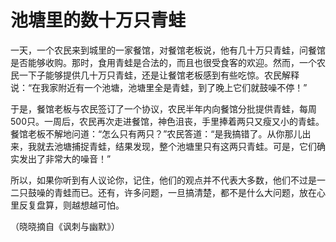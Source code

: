 # 池塘里的数十万只青蛙

一天，一个农民来到城里的一家餐馆，对餐馆老板说，他有几十万只青蛙，问餐馆是否能够收购。那时，食用青蛙是合法的，而且也很受食客的欢迎。然而，一个农民一下子能够提供几十万只青蛙，还是让餐馆老板感到有些吃惊。农民解释说：“在我家附近有一个池塘，池塘里全是青蛙，到了晚上它们就鼓噪不停！” 

于是，餐馆老板与农民签订了一个协议，农民半年内向餐馆分批提供青蛙，每周500只。一周后，农民再次走进餐馆，神色沮丧，手里捧着两只又瘦又小的青蛙。餐馆老板不解地问道：“怎么只有两只？”农民答道：“是我搞错了。从你那儿出来，我就去池塘捕捉青蛙，结果发现，整个池塘里只有这两只青蛙。可是，它们确实发出了非常大的噪音！” 

所以，如果你听到有人议论你，记住，他们的观点并不代表大多数，他们不过是一二只鼓噪的青蛙而已。还有，许多问题，一旦搞清楚，都不是什么大问题，放在心里反复盘算，则越想越可怕。 

（晓晓摘自《讽刺与幽默》）